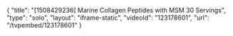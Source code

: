{
    "title": "[1508429236] Marine Collagen Peptides with MSM  30 Servings",
    "type": "solo",
    "layout": "iframe-static",
    "videoId": "123178601",
    "url": "\/tvpembed\/123178601"
}